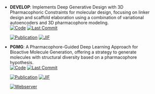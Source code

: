 



- **DEVELOP**: Implements Deep Generative Design with 3D Pharmacophoric Constraints for molecular design, focusing on linker design and scaffold elaboration using a combination of variational autoencoders and 3D pharmacophore modeling.  
    [![Code](https://img.shields.io/github/stars/oxpig/DEVELOP?style=for-the-badge&logo=github)](https://github.com/oxpig/DEVELOP) 
    [![Last Commit](https://img.shields.io/github/last-commit/oxpig/DEVELOP?style=for-the-badge&logo=github)](https://github.com/oxpig/DEVELOP) 

    [![Publication](https://img.shields.io/badge/Publication-Citations:54-blue?style=for-the-badge&logo=bookstack)](https://doi.org/10.1039/d1sc02436a) 
    [![JIF](https://img.shields.io/badge/Impact_Factor-7.60-purple?style=for-the-badge&logo=academia)](https://doi.org/10.1039/d1sc02436a)



- **PGMG**: A Pharmacophore-Guided Deep Learning Approach for Bioactive Molecule Generation, offering a strategy to generate molecules with structural diversity based on a pharmacophore hypothesis.  
    [![Code](https://img.shields.io/github/stars/CSUBioGroup/PGMG?style=for-the-badge&logo=github)](https://github.com/CSUBioGroup/PGMG) 
    [![Last Commit](https://img.shields.io/github/last-commit/CSUBioGroup/PGMG?style=for-the-badge&logo=github)](https://github.com/CSUBioGroup/PGMG) 

    [![Publication](https://img.shields.io/badge/Publication-Citations:20-blue?style=for-the-badge&logo=bookstack)](https://doi.org/10.1038%2Fs41467-023-41454-9) 
    [![JIF](https://img.shields.io/badge/Impact_Factor-14.70-purple?style=for-the-badge&logo=academia)](https://doi.org/10.1038%2Fs41467-023-41454-9)

    [![Webserver](https://img.shields.io/badge/Webserver-online-brightgreen?style=for-the-badge&logo=cachet&logoColor=65FF8F)](https://www.csuligroup.com/PGMG/) 

